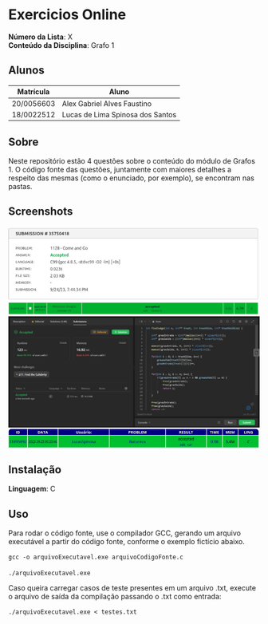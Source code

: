 # Exercicios Online

**Número da Lista**: X<br>
**Conteúdo da Disciplina**: Grafo 1<br>

## Alunos
|Matrícula | Aluno |
| -- | -- |
| 20/0056603 |  Alex Gabriel Alves Faustino      |
| 18/0022512 |  Lucas de Lima Spinosa dos Santos |

## Sobre 

Neste repositório estão 4 questões sobre o conteúdo do módulo de Grafos 1. O código fonte das questões, juntamente com maiores detalhes a respeito das mesmas (como o enunciado, por exemplo), se encontram nas pastas.

## Screenshots

![](./Assets/Ir%20E%20Vir/IrEVirAccepted.png)
![](./Assets/Cavalo/idSubmissao.png)
![](./Assets/Juiz/cacaJuizAccepted.png)
![](./Assets/Natureza/NaturezaAccepted.png)

## Instalação 
**Linguagem**: C<br>

## Uso 

Para rodar o código fonte, use o compilador GCC, gerando um arquivo executável a partir do código fonte, conforme o exemplo fictício abaixo.

    gcc -o arquivoExecutavel.exe arquivoCodigoFonte.c

    ./arquivoExecutavel.exe

Caso queira carregar casos de teste presentes em um arquivo .txt, execute o arquivo de saída da compilação passando o .txt como entrada:

    ./arquivoExecutavel.exe < testes.txt 
